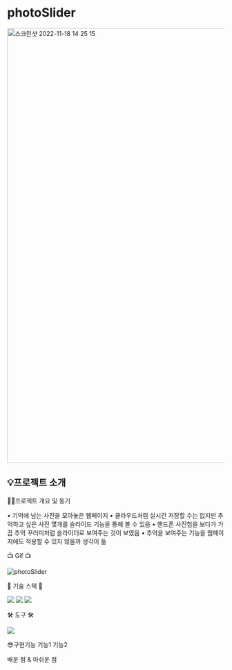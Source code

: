 # photoSlider
<img width="1006" alt="스크린샷 2022-11-18 14 25 15" src="https://user-images.githubusercontent.com/62044613/202627104-b83081d5-ecc3-4446-ae32-284a4c83bc19.png">

<h2>💡프로젝트 소개</h2>

✍🏻프로젝트 개요 및 동기 

• 기억에 남는 사진을 모아놓은 웹페이지
• 클라우드처럼 실시간 저장할 수는 없지만 추억하고 싶은 사진 몇개를 슬라이드 기능을 통해 볼 수 있음
• 핸드폰 사진첩을 보다가 가끔 추억 꾸러미처럼 슬라이더로 보여주는 것이 보였음 
• 추억을 보여주는 기능을 웹페이지에도 적용할 수 있지 않을까 생각이 듦


📺 Gif 📺</br>

![photoSlider](https://user-images.githubusercontent.com/62044613/202618708-f0e27855-c7c3-478a-aeb0-357b3edc26af.gif)

🎀 기술 스택 🎀 

<img src="https://img.shields.io/badge/HTML5-E34F26?style=flat-square&logo=html5&logoColor=white"/> <img src="https://img.shields.io/badge/CSS3-1572B6?style=flat-square&logo=css3&logoColor=white"/> <img src="https://img.shields.io/badge/JavaScript-F7DF1E?style=flat-square&logo=javascript&logoColor=white"/> 

🛠 도구 🛠 

<img src="https://img.shields.io/badge/Visual Studio Code-007ACC?style=flat-square&logo=visualstudiocode&logoColor=white"/>

😎구현기능
기능1
기능2

배운 점 & 아쉬운 점 


